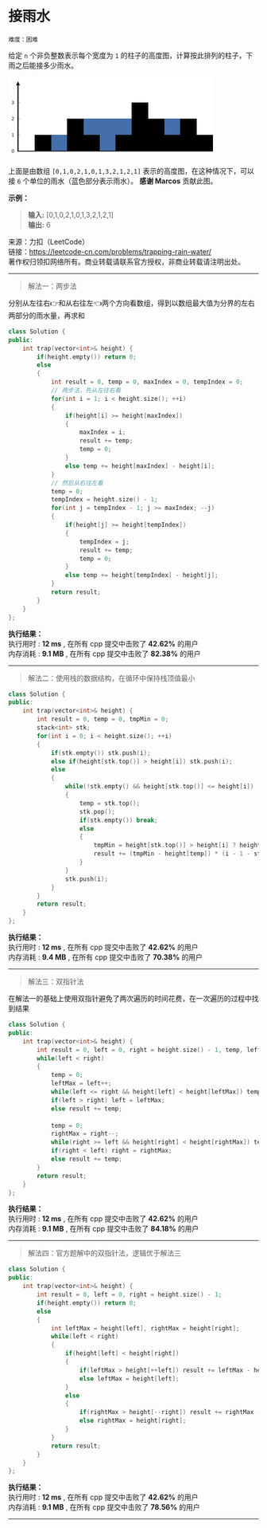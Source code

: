 # 接雨水 #  
`难度：困难` 
 
给定 `n` 个非负整数表示每个宽度为 `1` 的柱子的高度图，计算按此排列的柱子，下雨之后能接多少雨水。  

![示意图](./pic/rainwatertrap.png "接雨水")  

上面是由数组 `[0,1,0,2,1,0,1,3,2,1,2,1]` 表示的高度图，在这种情况下，可以接 `6` 个单位的雨水（蓝色部分表示雨水）。 **感谢 Marcos** 贡献此图。

**示例：**  
>**输入:** [0,1,0,2,1,0,1,3,2,1,2,1]  
>**输出:** 6  

来源：力扣（LeetCode）  
链接：https://leetcode-cn.com/problems/trapping-rain-water/  
著作权归领扣网络所有。商业转载请联系官方授权，非商业转载请注明出处。  

---  
>解法一：两步法  

分别从左往右👉和从右往左👈两个方向看数组，得到以数组最大值为分界的左右两部分的雨水量，再求和  
```C++
class Solution {
public:
    int trap(vector<int>& height) {
        if(height.empty()) return 0;
        else
        {
            int result = 0, temp = 0, maxIndex = 0, tempIndex = 0;
            // 两步法，先从左往右看
            for(int i = 1; i < height.size(); ++i)
            {
                if(height[i] >= height[maxIndex])
                {
                    maxIndex = i;
                    result += temp;
                    temp = 0;
                }
                else temp += height[maxIndex] - height[i];
            }
            // 然后从右往左看
            temp = 0;
            tempIndex = height.size() - 1;
            for(int j = tempIndex - 1; j >= maxIndex; --j)
            {
                if(height[j] >= height[tempIndex])
                {
                    tempIndex = j;
                    result += temp;
                    temp = 0;
                }
                else temp += height[tempIndex] - height[j];
            }
            return result;
        }
    }
};
```  

**执行结果：**  
执行用时 : **12 ms** , 在所有 cpp 提交中击败了 **42.62%** 的用户  
内存消耗 : **9.1 MB** , 在所有 cpp 提交中击败了 **82.38%** 的用户  

---  
>解法二：使用栈的数据结构，在循环中保持栈顶值最小  

```C++
class Solution {
public:
    int trap(vector<int>& height) {
        int result = 0, temp = 0, tmpMin = 0;
        stack<int> stk;
        for(int i = 0; i < height.size(); ++i)
        {
            if(stk.empty()) stk.push(i);
            else if(height[stk.top()] > height[i]) stk.push(i);
            else
            {
                while(!stk.empty() && height[stk.top()] <= height[i])
                {
                    temp = stk.top();
                    stk.pop();
                    if(stk.empty()) break;
                    else
                    {
                        tmpMin = height[stk.top()] > height[i] ? height[i] : height[stk.top()];
                        result += (tmpMin - height[temp]) * (i - 1 - stk.top());
                    }
                }
                stk.push(i);
            }
        }
        return result;
    }
};
```  

**执行结果：**  
执行用时 : **12 ms** , 在所有 cpp 提交中击败了 **42.62%** 的用户  
内存消耗 : **9.4 MB** , 在所有 cpp 提交中击败了 **70.38%** 的用户  

---  
>解法三：双指针法  

在解法一的基础上使用双指针避免了两次遍历的时间花费，在一次遍历的过程中找到结果  
```C++
class Solution {
public:
    int trap(vector<int>& height) {
        int result = 0, left = 0, right = height.size() - 1, temp, leftMax, rightMax;
        while(left < right)
        {
            temp = 0;
            leftMax = left++;
            while(left <= right && height[left] < height[leftMax]) temp += height[leftMax] - height[left++];
            if(left > right) left = leftMax;
            else result += temp;

            temp = 0;
            rightMax = right--;
            while(right >= left && height[right] < height[rightMax]) temp += height[rightMax] - height[right--];
            if(right < left) right = rightMax;
            else result += temp;
        }
        return result;
    }
};
```  

**执行结果：**  
执行用时 : **12 ms** , 在所有 cpp 提交中击败了 **42.62%** 的用户  
内存消耗 : **9.1 MB** , 在所有 cpp 提交中击败了 **84.18%** 的用户  

---  
>解法四：官方题解中的双指针法，逻辑优于解法三  

```C++
class Solution {
public:
    int trap(vector<int>& height) {
        int result = 0, left = 0, right = height.size() - 1;
        if(height.empty()) return 0;
        else
        {
            int leftMax = height[left], rightMax = height[right];
            while(left < right)
            {
                if(height[left] < height[right])
                {
                    if(leftMax > height[++left]) result += leftMax - height[left];
                    else leftMax = height[left];
                }
                else
                {
                    if(rightMax > height[--right]) result += rightMax - height[right];
                    else rightMax = height[right];
                }
            }
            return result;
        }
    }
};
```  

**执行结果：**  
执行用时 : **12 ms** , 在所有 cpp 提交中击败了 **42.62%** 的用户  
内存消耗 : **9.1 MB** , 在所有 cpp 提交中击败了 **78.56%** 的用户  

---  